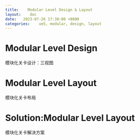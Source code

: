 ```yaml
---
title:    Modular Level Design & Layout
layout:    doc
date:   2023-07-26 17:30:00 +0800
categories:    ue5, modular, design, layout
---
```


# Modular Level Design
模块化关卡设计：三视图

# Modular Level Layout
模块化关卡布局

# Solution:Modular Level Layout
模块化关卡解决方案